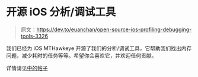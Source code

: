 # 开源 iOS 分析/调试工具

> 原文：<https://dev.to/euanchan/open-source-ios-profiling-debugging-tools-3326>

我们已经为 iOS MTHawkeye 开源了我们的分析/调试工具，它帮助我们找出内存问题，减少耗时的任务等等。希望你会喜欢它，并欢迎任何贡献。

详情请见[中的帖子](https://medium.com/@EuanChan/open-source-ios-debugging-profiling-tools-mthawkeye-3f56b76a7eba)